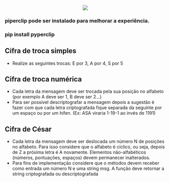 <p align="center">
  <img src="https://user-images.githubusercontent.com/71992079/176956742-5c442712-2162-4068-a445-1d67ee47360a.png">
</p> 

### piperclip pode ser instalado para melhorar a experiência.
### pip install pyperclip

## Cifra de troca simples
   - Realize as seguintes trocas: E por 3, A por 4, S por 5
## Cifra de troca numérica
   - Cada letra da mensagem deve ser trocada pela sua posição no alfabeto (por exemplo A deve ser 1, B deve ser 2...)
   - Para ser possível descriptografar a mensagem depois a sugestão é fazer com que cada letra criptografada fique separada da seguinte por um espaço ou por um hífen. (Ex: ASA viraria 1-19-1 ao invés de 1191)
## Cifra de César
   - Cada letra da mensagem deve ser deslocada um número N de posições no alfabeto. Para isso considere que o alfabeto é cíclico, ou seja, depois de Z a próxima letra é A novamente. Elementos não-alfabéticos (números, pontuações, espaços) devem permanecer inalterados.
   - Para fins de implementação considere que o métodos devem receber como entrada um número N e uma string msg. A função deve retornar a string criptografada ou descriptografada
